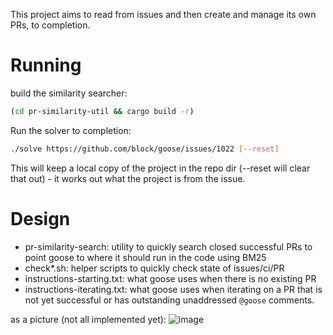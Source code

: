 This project aims to read from issues and then create and manage its own PRs, to completion.

# Running

build the similarity searcher:

```sh
(cd pr-similarity-util && cargo build -r)
```

Run the solver to completion:

```sh
./solve https://github.com/block/goose/issues/1022 [--reset]
```

This will keep a local copy of the project in the repo dir (--reset will clear that out) - it works out what the project is from the issue.

# Design

- pr-similarity-search: utility to quickly search closed successful PRs to point goose to where it should run in the code using BM25
- check\*.sh: helper scripts to quickly check state of issues/ci/PR
- instructions-starting.txt: what goose uses when there is no existing PR
- instructions-iterating.txt: what goose uses when iterating on a PR that is not yet successful or has outstanding unaddressed `@goose` comments.

as a picture (not all implemented yet):
![image](https://github.com/user-attachments/assets/8e5577eb-8371-423a-b5ba-a4e144f3de37)

